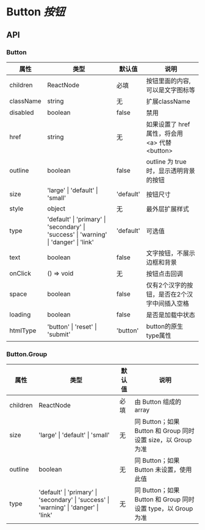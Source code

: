 # Button *按钮*

<example />

## API

### Button

| 属性 | 类型 | 默认值 | 说明 |
| --- | --- | --- | --- |
| children | ReactNode | 必填 | 按钮里面的内容, 可以是文字图标等  |
| className | string | 无 | 扩展className |
| disabled | boolean | false | 禁用 |
| href | string | 无 | 如果设置了 href 属性，将会用 &lt;a> 代替 &lt;button> |
| outline | boolean | false | outline 为 true 时，显示透明背景的按钮 |
| size | 'large' \| 'default' \| 'small' | 'default' | 按钮尺寸 |
| style | object | 无 | 最外层扩展样式 |
| type | 'default' \| 'primary' \| 'secondary' \| 'success' \| 'warning' \| 'danger' \| 'link' | 'default' | 可选值  |
| text | boolean | false | 文字按钮，不展示边框和背景 |
| onClick | () => void | 无 | 按钮点击回调 |
| space | boolean | false | 仅有2个汉字的按钮，是否在2个汉字中间插入空格 |
| loading | boolean | false | 是否是加载中状态 |
| htmlType | 'button' \| 'reset' \| 'submit' | 'button' | button的原生type属性 |

### Button.Group

| 属性 | 类型 | 默认值 | 说明 |
| --- | --- | --- | --- |
| children | ReactNode | 必填 | 由 Button 组成的 array |
| size | 'large' \| 'default' \| 'small' | 无 | 同 Button；如果 Button 和 Group 同时设置 size，以 Group 为准 |
| outline | boolean | 无 | 同 Button；如果 Button 未设置，使用此值 |
| type | 'default' \| 'primary' \| 'secondary' \| 'success' \| 'warning' \| 'danger' \| 'link' | 无 | 同 Button；如果 Button 和 Group 同时设置 type，以 Group 为准 |
